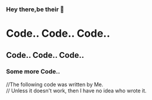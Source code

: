 ### Hey there,be their 👋
<h1> Code.. Code.. Code.. </h1>
<h2> Code.. Code.. Code.. </h2>
<h3> Some more Code.. </h3> 
//The following code was written by Me.<br>
// Unless it doesn't work, then I have no idea who wrote it.
